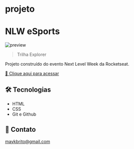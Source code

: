 # projeto
# NLW eSports

![preview](./.github/preview.png)

> Trilha Explorer

Projeto construído do evento Next Level Week da Rocketseat.

[🔗 Clique aqui para acessar](https://maykbrito.github.io/nlw-esports-explorer/)


## 🛠 Tecnologias

- HTML
- CSS
- Git e Github

## 💛 Contato

maykbrito@gmail.com